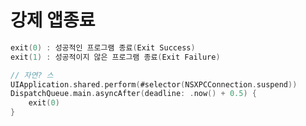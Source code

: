 # 강제 앱종료

```swift
exit(0) : 성공적인 프로그램 종료(Exit Success)
exit(1) : 성공적이지 않은 프로그램 종료(Exit Failure)
```



```swift
// 자연? 스
UIApplication.shared.perform(#selector(NSXPCConnection.suspend)) 
DispatchQueue.main.asyncAfter(deadline: .now() + 0.5) { 
    exit(0)
}
```


